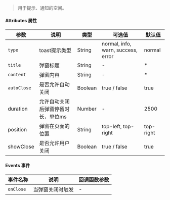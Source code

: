 > 用于提示、通知的空间。

#### Attributes 属性

参数 | 说明 | 类型 | 可选值 | 默认值
--- | --- | --- | --- | ---
`type` | toast提示类型 | String | normal, info, warn, success, error | normal
`title` | 弹窗标题 | String | - | *
`content` | 弹窗内容 | String | - | *
`autoClose` | 是否允许自动关闭 | Boolean | true / false | true
duration | 允许自动关闭后弹窗停留时长，单位ms | Number | - | 2500
position | 弹窗在页面的位置 | String | top-left, top-right | top-right
showClose | 是否允许用户关闭 | Boolean | true / false | true

#### Events 事件

事件名称 | 说明 | 回调函数参数
--- | --- | --- | 
`onClose` | 当弹窗关闭时触发 | -
